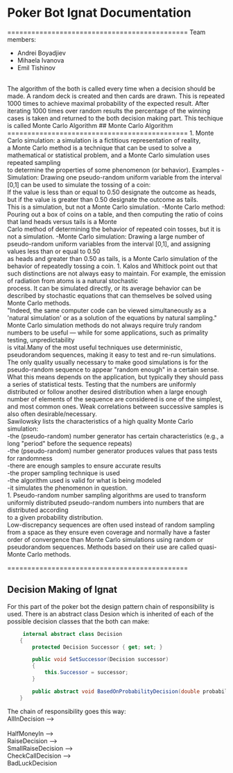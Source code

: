 # Poker Bot Ignat Documentation
=============================================
Team members:
  - Andrei Boyadjiev
  - Mihaela Ivanova
  - Emil Tishinov<br/>
<br/>
The algorithm of the both is called every time when a decision should be made. A random deck is created and then cards are drawn. This is repeated 1000 times to achieve maximal probability of the expected result. After iterating 1000 times over random results the percentage of the winning cases is taken and returned to the both decision making part. This techique is called Monte Carlo Algorithm
## Monte Carlo Algorithm
=============================================
1. Monte Carlo simulation: a simulation is a fictitious representation of reality,<br/>
a Monte Carlo method is a technique that can be used to solve a mathematical or statistical problem, and a Monte Carlo simulation uses repeated sampling <br/>
to determine the properties of some phenomenon (or behavior). Examples
   -Simulation: Drawing one pseudo-random uniform variable from the interval [0,1] can be used to simulate the tossing of a coin:<br/> 
   If the value is less than or equal to 0.50 designate the outcome as heads, but if the value is greater than 0.50 designate the outcome as tails. <br/>
   This is a simulation, but not a Monte Carlo simulation.
   -Monte Carlo method: Pouring out a box of coins on a table, and then computing the ratio of coins that land heads versus tails is a Monte<br/>
   Carlo method of determining the behavior of repeated coin tosses, but it is not a simulation.
   -Monte Carlo simulation: Drawing a large number of pseudo-random uniform variables from the interval [0,1], and assigning values less than or equal to 0.50<br/>
   as heads and greater than 0.50 as tails, is a Monte Carlo simulation of the behavior of repeatedly tossing a coin.
1. Kalos and Whitlock point out that such distinctions are not always easy to maintain. For example, the emission of radiation from atoms is a natural stochastic<br/>
process. It can be simulated directly, or its average behavior can be described by stochastic equations that can themselves be solved using Monte Carlo methods.<br/>
"Indeed, the same computer code can be viewed simultaneously as a 'natural simulation' or as a solution of the equations by natural sampling."<br/>
Monte Carlo simulation methods do not always require truly random numbers to be useful — while for some applications, such as primality testing, unpredictability <br/>
is vital.Many of the most useful techniques use deterministic, pseudorandom sequences, making it easy to test and re-run simulations.<br/>
The only quality usually necessary to make good simulations is for the pseudo-random sequence to appear "random enough" in a certain sense.<br/>
What this means depends on the application, but typically they should pass a series of statistical tests. Testing that the numbers are uniformly <br/>
distributed or follow another desired distribution when a large enough number of elements of the sequence are considered is one of the simplest,<br/>
and most common ones. Weak correlations between successive samples is also often desirable/necessary.<br/>
Sawilowsky lists the characteristics of a high quality Monte Carlo simulation:<br/>
    -the (pseudo-random) number generator has certain characteristics (e.g., a long "period" before the sequence repeats)<br/>
    -the (pseudo-random) number generator produces values that pass tests for randomness<br/>
    -there are enough samples to ensure accurate results<br/>
    -the proper sampling technique is used<br/>
    -the algorithm used is valid for what is being modeled<br/>
    -it simulates the phenomenon in question.<br/>
1. Pseudo-random number sampling algorithms are used to transform uniformly distributed pseudo-random numbers into numbers that are distributed according<br/>
to a given probability distribution.<br/>
Low-discrepancy sequences are often used instead of random sampling from a space as they ensure even coverage and normally have a faster <br/>
order of convergence than Monte Carlo simulations using random or pseudorandom sequences. Methods based on their use are called quasi-Monte Carlo methods.<br/>

=============================================
## Decision Making of Ignat
For this part of the poker bot the design pattern chain of responsibility is used. There is an abstract class Desion which is inherited of each of the possible decision classes that the both can make:
~~~c#
     internal abstract class Decision
    {
        protected Decision Successor { get; set; }

        public void SetSuccessor(Decision successor)
        {
            this.Successor = successor;
        }

        public abstract void BasedOnProbabilityDecision(double probability, GetTurnContext context, IBrainHelper brainHelper);
    }
~~~
The chain of responsibility goes this way:<br/>
AllInDecision --><br/>  
HalfMoneyIn --><br/> 
RaiseDecision --> <br/>
SmallRaiseDecision --><br/> 
CheckCallDecision --><br/>
BadLuckDecision 
